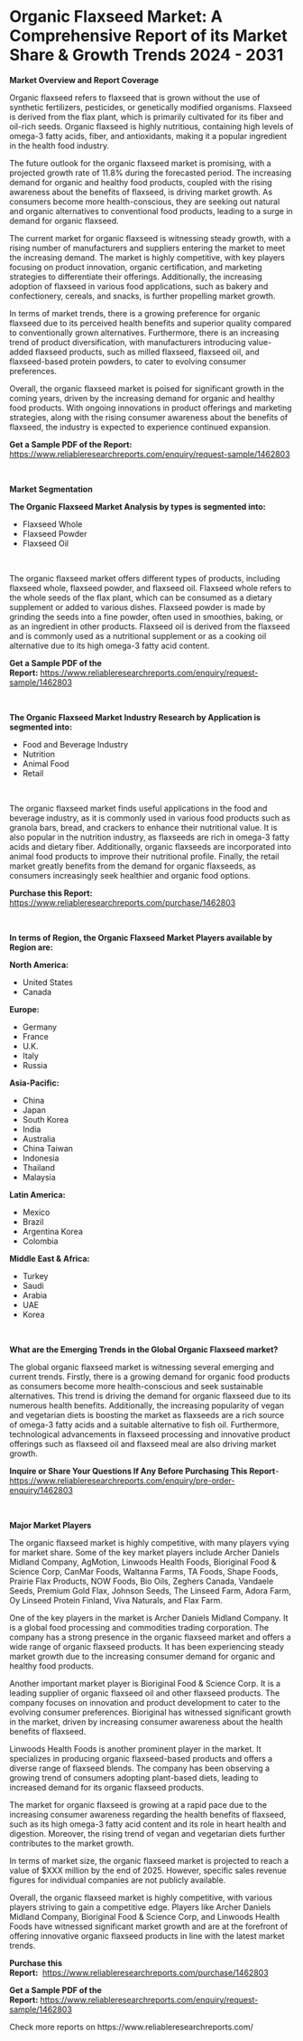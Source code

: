 <p><h1>Organic Flaxseed Market: A Comprehensive Report of its Market Share & Growth Trends 2024 - 2031</h1></p><p><strong>Market Overview and Report Coverage</strong></p>
<p><p>Organic flaxseed refers to flaxseed that is grown without the use of synthetic fertilizers, pesticides, or genetically modified organisms. Flaxseed is derived from the flax plant, which is primarily cultivated for its fiber and oil-rich seeds. Organic flaxseed is highly nutritious, containing high levels of omega-3 fatty acids, fiber, and antioxidants, making it a popular ingredient in the health food industry.</p><p>The future outlook for the organic flaxseed market is promising, with a projected growth rate of 11.8% during the forecasted period. The increasing demand for organic and healthy food products, coupled with the rising awareness about the benefits of flaxseed, is driving market growth. As consumers become more health-conscious, they are seeking out natural and organic alternatives to conventional food products, leading to a surge in demand for organic flaxseed.</p><p>The current market for organic flaxseed is witnessing steady growth, with a rising number of manufacturers and suppliers entering the market to meet the increasing demand. The market is highly competitive, with key players focusing on product innovation, organic certification, and marketing strategies to differentiate their offerings. Additionally, the increasing adoption of flaxseed in various food applications, such as bakery and confectionery, cereals, and snacks, is further propelling market growth.</p><p>In terms of market trends, there is a growing preference for organic flaxseed due to its perceived health benefits and superior quality compared to conventionally grown alternatives. Furthermore, there is an increasing trend of product diversification, with manufacturers introducing value-added flaxseed products, such as milled flaxseed, flaxseed oil, and flaxseed-based protein powders, to cater to evolving consumer preferences.</p><p>Overall, the organic flaxseed market is poised for significant growth in the coming years, driven by the increasing demand for organic and healthy food products. With ongoing innovations in product offerings and marketing strategies, along with the rising consumer awareness about the benefits of flaxseed, the industry is expected to experience continued expansion.</p></p>
<p><strong>Get a Sample PDF of the Report:</strong> <a href="https://www.reliableresearchreports.com/enquiry/request-sample/1462803">https://www.reliableresearchreports.com/enquiry/request-sample/1462803</a></p>
<p>&nbsp;</p>
<p><strong>Market Segmentation</strong></p>
<p><strong>The Organic Flaxseed Market Analysis by types is segmented into:</strong></p>
<p><ul><li>Flaxseed Whole</li><li>Flaxseed Powder</li><li>Flaxseed Oil</li></ul></p>
<p>&nbsp;</p>
<p><p>The organic flaxseed market offers different types of products, including flaxseed whole, flaxseed powder, and flaxseed oil. Flaxseed whole refers to the whole seeds of the flax plant, which can be consumed as a dietary supplement or added to various dishes. Flaxseed powder is made by grinding the seeds into a fine powder, often used in smoothies, baking, or as an ingredient in other products. Flaxseed oil is derived from the flaxseed and is commonly used as a nutritional supplement or as a cooking oil alternative due to its high omega-3 fatty acid content.</p></p>
<p><strong>Get a Sample PDF of the Report:</strong>&nbsp;<a href="https://www.reliableresearchreports.com/enquiry/request-sample/1462803">https://www.reliableresearchreports.com/enquiry/request-sample/1462803</a></p>
<p>&nbsp;</p>
<p><strong>The Organic Flaxseed Market Industry Research by Application is segmented into:</strong></p>
<p><ul><li>Food and Beverage Industry</li><li>Nutrition</li><li>Animal Food</li><li>Retail</li></ul></p>
<p>&nbsp;</p>
<p><p>The organic flaxseed market finds useful applications in the food and beverage industry, as it is commonly used in various food products such as granola bars, bread, and crackers to enhance their nutritional value. It is also popular in the nutrition industry, as flaxseeds are rich in omega-3 fatty acids and dietary fiber. Additionally, organic flaxseeds are incorporated into animal food products to improve their nutritional profile. Finally, the retail market greatly benefits from the demand for organic flaxseeds, as consumers increasingly seek healthier and organic food options.</p></p>
<p><strong>Purchase this Report:</strong>&nbsp; <a href="https://www.reliableresearchreports.com/purchase/1462803">https://www.reliableresearchreports.com/purchase/1462803</a></p>
<p>&nbsp;</p>
<p><strong>In terms of Region, the Organic Flaxseed Market Players available by Region are:</strong></p>
<p>
    <p> <strong> North America: </strong>
        <ul>
            <li>United States</li>
            <li>Canada</li>
        </ul>
        </p> 
    <p> <strong> Europe: </strong>
        <ul>
            <li>Germany</li>
            <li>France</li>
            <li>U.K.</li>
            <li>Italy</li>
            <li>Russia</li>
        </ul>
        </p> 
    <p> <strong> Asia-Pacific: </strong>
        <ul>
            <li>China</li>
            <li>Japan</li>
            <li>South Korea</li>
            <li>India</li>
            <li>Australia</li>
            <li>China Taiwan</li>
            <li>Indonesia</li>
            <li>Thailand</li>
            <li>Malaysia</li>
        </ul>
        </p> 
    <p> <strong> Latin America: </strong>
        <ul>
            <li>Mexico</li>
            <li>Brazil</li>
            <li>Argentina Korea</li>
            <li>Colombia</li>
        </ul>
        </p> 
    <p> <strong> Middle East & Africa: </strong>
        <ul>
            <li>Turkey</li>
            <li>Saudi</li>
            <li>Arabia</li>
            <li>UAE</li>
            <li>Korea</li>
        </ul>
    </p>
    </p>
<p>&nbsp;</p>
<p><strong>What are the Emerging Trends in the Global Organic Flaxseed market?</strong></p>
<p><p>The global organic flaxseed market is witnessing several emerging and current trends. Firstly, there is a growing demand for organic food products as consumers become more health-conscious and seek sustainable alternatives. This trend is driving the demand for organic flaxseed due to its numerous health benefits. Additionally, the increasing popularity of vegan and vegetarian diets is boosting the market as flaxseeds are a rich source of omega-3 fatty acids and a suitable alternative to fish oil. Furthermore, technological advancements in flaxseed processing and innovative product offerings such as flaxseed oil and flaxseed meal are also driving market growth.</p></p>
<p><strong>Inquire or Share Your Questions If Any Before Purchasing This Report</strong>- <a href="https://www.reliableresearchreports.com/enquiry/pre-order-enquiry/1462803">https://www.reliableresearchreports.com/enquiry/pre-order-enquiry/1462803</a></p>
<p>&nbsp;</p>
<p><strong>Major Market Players</strong></p>
<p><p>The organic flaxseed market is highly competitive, with many players vying for market share. Some of the key market players include Archer Daniels Midland Company, AgMotion, Linwoods Health Foods, Bioriginal Food & Science Corp, CanMar Foods, Waltanna Farms, TA Foods, Shape Foods, Prairie Flax Products, NOW Foods, Bio Oils, Zeghers Canada, Vandaele Seeds, Premium Gold Flax, Johnson Seeds, The Linseed Farm, Adora Farm, Oy Linseed Protein Finland, Viva Naturals, and Flax Farm.</p><p>One of the key players in the market is Archer Daniels Midland Company. It is a global food processing and commodities trading corporation. The company has a strong presence in the organic flaxseed market and offers a wide range of organic flaxseed products. It has been experiencing steady market growth due to the increasing consumer demand for organic and healthy food products.</p><p>Another important market player is Bioriginal Food & Science Corp. It is a leading supplier of organic flaxseed oil and other flaxseed products. The company focuses on innovation and product development to cater to the evolving consumer preferences. Bioriginal has witnessed significant growth in the market, driven by increasing consumer awareness about the health benefits of flaxseed.</p><p>Linwoods Health Foods is another prominent player in the market. It specializes in producing organic flaxseed-based products and offers a diverse range of flaxseed blends. The company has been observing a growing trend of consumers adopting plant-based diets, leading to increased demand for its organic flaxseed products.</p><p>The market for organic flaxseed is growing at a rapid pace due to the increasing consumer awareness regarding the health benefits of flaxseed, such as its high omega-3 fatty acid content and its role in heart health and digestion. Moreover, the rising trend of vegan and vegetarian diets further contributes to the market growth.</p><p>In terms of market size, the organic flaxseed market is projected to reach a value of $XXX million by the end of 2025. However, specific sales revenue figures for individual companies are not publicly available.</p><p>Overall, the organic flaxseed market is highly competitive, with various players striving to gain a competitive edge. Players like Archer Daniels Midland Company, Bioriginal Food & Science Corp, and Linwoods Health Foods have witnessed significant market growth and are at the forefront of offering innovative organic flaxseed products in line with the latest market trends.</p></p>
<p><strong>Purchase this Report:</strong>&nbsp;&nbsp;<a href="https://www.reliableresearchreports.com/purchase/1462803">https://www.reliableresearchreports.com/purchase/1462803</a></p>
<p></p>
<p><strong>Get a Sample PDF of the Report:</strong>&nbsp;<a href="https://www.reliableresearchreports.com/enquiry/request-sample/1462803">https://www.reliableresearchreports.com/enquiry/request-sample/1462803</a></p>
<p>Check more reports on https://www.reliableresearchreports.com/</p>
